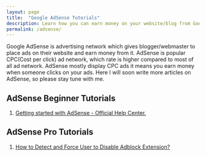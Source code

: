 ```yaml
---
layout: page
title:  "Google AdSense Tutorials"
description: Learn how you can earn money on your website/blog from Google AdSense. Here you can see my all AdSense tutorials.
permalink: /adsense/
---
```

Google AdSense is advertising network which gives blogger/webmaster to place ads on their website and earn money from it. AdSense is popular CPC(Cost per click) ad network, which rate is higher compared to most of all ad network. AdSense mostly display CPC ads it means you earn money when someone clicks on your ads. Here I will soon write more articles on AdSense, so please stay tune with me.

<div class="box"><h2> AdSense Beginner Tutorials</h2>
<ol>
<li><a href="https://support.google.com/adsense/">Getting started with AdSense - Official Help Center.</a></li>
</ol></div>

<div class="box"><h2> AdSense Pro Tutorials</h2>
<ol>
<li><a href="/block-adblock-users/">How to Detect and Force User to Disable Adblock Extension?</a></li>
</ol></div>